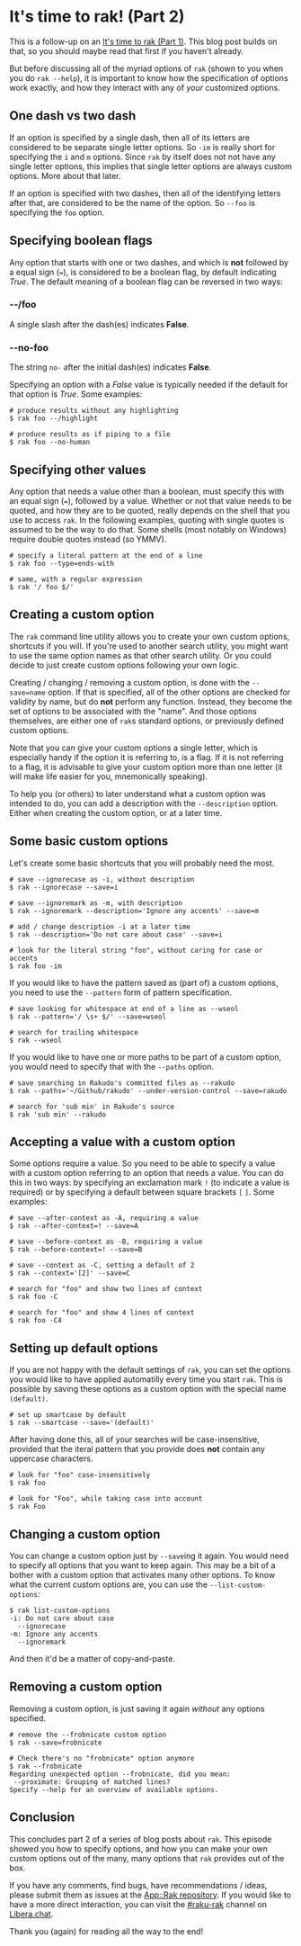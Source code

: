 # It's time to rak! (Part 2)

This is a follow-up on an [It's time to rak (Part 1)](https://dev.to/lizmat/its-time-to-rak-part-1-30ji).  This blog post builds on that, so you should maybe read that first if you haven't already.

But before discussing all of the myriad options of `rak` (shown to you when you do `rak --help`), it is important to know how the specification of options work exactly, and how they interact with any of *your* customized options.

## One dash vs two dash

If an option is specified by a single dash, then all of its letters are considered to be separate single letter options.  So `-im` is really short for specifying the `i` and `m` options.  Since `rak` by itself does not not have any single letter options, this implies that single letter options are always custom options.  More about that later.

If an option is specified with two dashes, then all of the identifying letters after that, are considered to be the name of the option.  So `--foo` is specifying the `foo` option.

## Specifying boolean flags

Any option that starts with one or two dashes, and which is **not** followed by a equal sign (`=`), is considered to be a boolean flag, by default indicating *True*.  The default meaning of a boolean flag can be reversed in two ways:

### --/foo

A single slash after the dash(es) indicates **False**.

### --no-foo

The string `no-` after the initial dash(es) indicates **False**.

Specifying an option with a *False* value is typically needed if the default for that option is *True*.  Some examples:
```
# produce results without any highlighting
$ rak foo --/highlight

# produce results as if piping to a file
$ rak foo --no-human
```

## Specifying other values

Any option that needs a value other than a boolean, must specify this with an equal sign (`=`), followed by a value.  Whether or not that value needs to be quoted, and how they are to be quoted, really depends on the shell that you use to access `rak`.  In the following examples, quoting with single quotes is assumed to be the way to do that.  Some shells (most notably on Windows) require double quotes instead (so YMMV).
```
# specify a literal pattern at the end of a line
$ rak foo --type=ends-with

# same, with a regular expression
$ rak '/ foo $/'
```

## Creating a custom option

The `rak` command line utility allows you to create your own custom options, shortcuts if you will.  If you're used to another search utility, you might want to use the same option names as that other search utility.  Or you could decide to just create custom options following your own logic.

Creating / changing / removing a custom option, is done with the `--save=name` option.  If that is specified, all of the other options are checked for validity by name, but do **not** perform any function.  Instead, they become the set of options to be associated with the "name".  And those options themselves, are either one of `rak`s standard options, or previously defined custom options.

Note that you can give your custom options a single letter, which is especially handy if the option it is referring to, is a flag.  If it is not referring to a flag, it is advisable to give your custom option more than one letter (it will make life easier for you, mnemonically speaking).

To help you (or others) to later understand what a custom option was intended to do, you can add a description with the `--description` option.  Either when creating the custom option, or at a later time.

## Some basic custom options

Let's create some basic shortcuts that you will probably need the most.
```
# save --ignorecase as -i, without description
$ rak --ignorecase --save=i

# save --ignoremark as -m, with description
$ rak --ignoremark --description='Ignore any accents' --save=m

# add / change description -i at a later time
$ rak --description='Do not care about case' --save=i

# look for the literal string "foo", without caring for case or accents
$ rak foo -im
```

If you would like to have the pattern saved as (part of) a custom options, you need to use the `--pattern` form of pattern specification.
```
# save looking for whitespace at end of a line as --wseol
$ rak --pattern='/ \s+ $/' --save=wseol

# search for trailing whitespace
$ rak --wseol
```

If you would like to have one or more paths to be part of a custom option, you would need to specify that with the `--paths` option.
```
# save searching in Rakudo's committed files as --rakudo
$ rak --paths='~/Github/rakudo' --under-version-control --save=rakudo

# search for 'sub min' in Rakudo's source 
$ rak 'sub min' --rakudo
```

## Accepting a value with a custom option

Some options require a value.  So you need to be able to specify a value with a custom option referring to an option that needs a value.  You can do this in two ways: by specifying an exclamation mark `!` (to indicate a value is required) or by specifying a default between square brackets `[` `]`.  Some examples:

```
# save --after-context as -A, requiring a value
$ rak --after-context=! --save=A

# save --before-context as -B, requiring a value
$ rak --before-context=! --save=B

# save --context as -C, setting a default of 2
$ rak --context='[2]' --save=C

# search for "foo" and show two lines of context
$ rak foo -C

# search for "foo" and show 4 lines of context
$ rak foo -C4
```

## Setting up default options

If you are not happy with the default settings of `rak`, you can set the options you would like to have applied automatilly every time you start `rak`.  This is possible by saving these options as a custom option with the special name `(default)`.
```
# set up smartcase by default
$ rak --smartcase --save='(default)'
```
After having done this, all of your searches will be case-insensitive, provided that the iteral pattern that you provide does **not** contain any uppercase characters.

```
# look for "foo" case-insensitively
$ rak foo

# look for "Foo", while taking case into account
$ rak Foo
```

## Changing a custom option

You can change a custom option just by `--save`ing it again.  You would need to specify all options that you want to keep again.  This may be a bit of a bother with a custom option that activates many other options.  To know what the current custom options are, you can use the `--list-custom-options`:
```
$ rak list-custom-options
-i: Do not care about case
  --ignorecase
-m: Ignore any accents
  --ignoremark
```
And then it'd be a matter of copy-and-paste.

## Removing a custom option

Removing a custom option, is just saving it again *without* any options specified.
```
# remove the --frobnicate custom option
$ rak --save=frobnicate

# Check there's no "frobnicate" option anymore
$ rak --frobnicate
Regarding unexpected option --frobnicate, did you mean:
 --proximate: Grouping of matched lines?
Specify --help for an overview of available options.
```

## Conclusion

This concludes part 2 of a series of blog posts about `rak`.  This episode showed you how to specify options, and how you can make your own custom options out of the many, many options that `rak` provides out of the box.

If you have any comments, find bugs, have recommendations / ideas, please submit them as issues at the [App::Rak repository](https://github.com/lizmat/App-Rak/issues).  If you would like to have a more direct interaction, you can visit the [#raku-rak](https://web.libera.chat/?channel=#raku-rak) channel on [Libera.chat](https://libera.chat).

Thank you (again) for reading all the way to the end!
